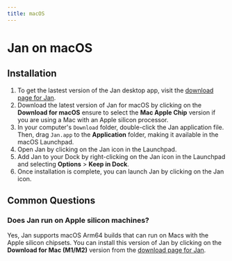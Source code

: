 ```yaml
---
title: macOS
---
```


# Jan on macOS


## Installation

1. To get the lastest version of the Jan desktop app, visit the [download page for Jan](https://jan.ai/).
2. Download the latest version of Jan for macOS by clicking on the **Download for macOS** ensure to select the **Mac Apple Chip** version if you are using a Mac with an Apple silicon processor.
3. In your computer's `Download` folder, double-click the Jan application file. Then, drag ```Jan.app``` to the **Application** folder, making it available in the macOS Launchpad.
4. Open Jan by clicking on the Jan icon in the Launchpad. 
5. Add Jan to your Dock by right-clicking on the Jan icon in the Launchpad and selecting **Options** > **Keep in Dock**.
6. Once installation is complete, you can launch Jan by clicking on the Jan icon.

## Common Questions
### Does Jan run on Apple silicon machines? 
Yes, Jan supports macOS Arm64 builds that can run on Macs with the Apple silicon chipsets. You can install this version of Jan by clicking on the **Download for Mac (M1/M2)** version from the [download page for Jan](https://jan.ai/).